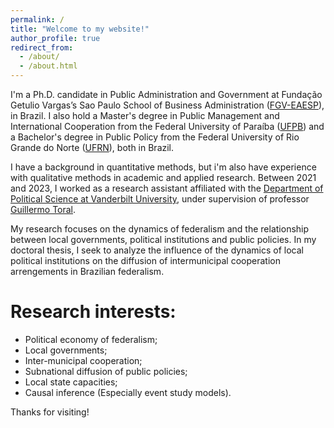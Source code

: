 ```yaml
---
permalink: /
title: "Welcome to my website!"
author_profile: true
redirect_from: 
  - /about/
  - /about.html
---
```


I'm a Ph.D. candidate in Public Administration and Government at Fundação Getulio Vargas’s Sao Paulo School of Business Administration ([FGV-EAESP](https://eaesp.fgv.br/en)), in Brazil. I also hold a Master's degree in Public Management and International Cooperation from the Federal University of Paraíba ([UFPB](https://www.ccsa.ufpb.br/pgpci/contents/menu/pgpci-1/pgpci-1/english)) and a Bachelor's degree in Public Policy from the Federal University of Rio Grande do Norte ([UFRN](https://cchla.ufrn.br/ipp/gpp/)), both in Brazil. 

I have a background in quantitative methods, but i'm also have experience with qualitative methods in academic and applied research. Between 2021 and 2023, I worked as a research assistant affiliated with the [Department of Political Science at Vanderbilt University](https://as.vanderbilt.edu/political-science/), under supervision of professor [Guillermo Toral](https://www.guillermotoral.com/).

My research focuses on the dynamics of federalism and the relationship between local governments, political institutions and public policies. In my doctoral thesis, I seek to analyze the influence of the dynamics of local political institutions on the diffusion of intermunicipal cooperation arrengements in Brazilian federalism.

Research interests: 
======
* Political economy of federalism;
* Local governments;
* Inter-municipal cooperation;
* Subnational diffusion of public policies;
* Local state capacities;
* Causal inference (Especially event study models).


Thanks for visiting!
